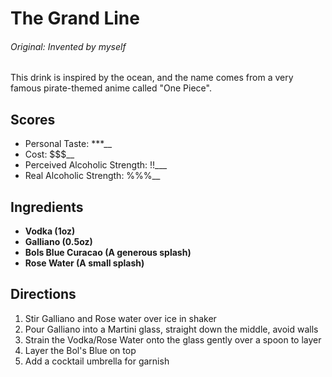 # The Grand Line

###### Original: Invented by myself

This drink is inspired by the ocean, and the name comes from a very famous 
pirate-themed anime called "One Piece".

## Scores
- Personal Taste: ***__
- Cost: $$$__
- Perceived Alcoholic Strength: !!___
- Real Alcoholic Strength: %%%__

## Ingredients
- **Vodka (1oz)**  
- **Galliano (0.5oz)**  
- **Bols Blue Curacao (A generous splash)**  
- **Rose Water (A small splash)**  

## Directions
1. Stir Galliano and Rose water over ice in shaker
2. Pour Galliano into a Martini glass, straight down the middle, avoid walls
3. Strain the Vodka/Rose Water onto the glass gently over a spoon to layer
4. Layer the Bol's Blue on top
5. Add a cocktail umbrella for garnish

